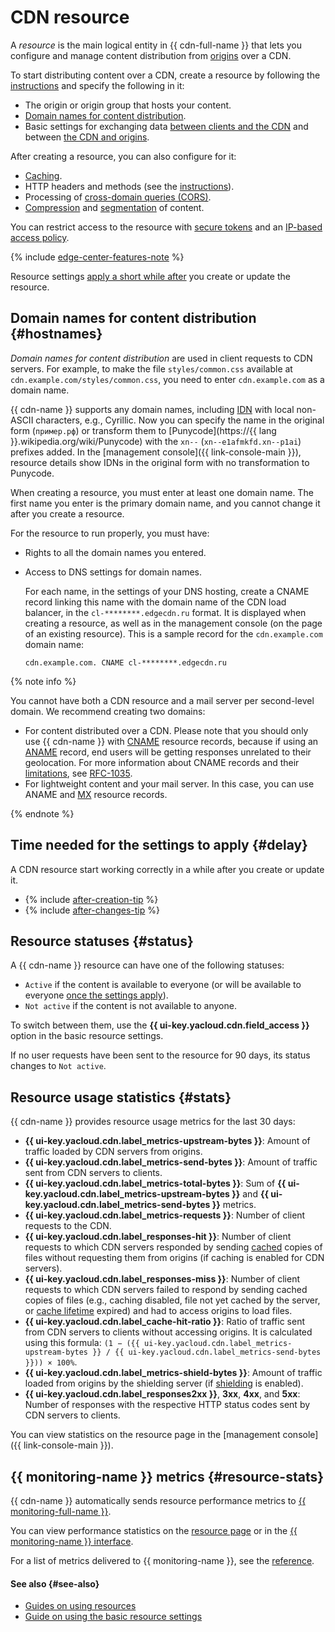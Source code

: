 # CDN resource

A _resource_ is the main logical entity in {{ cdn-full-name }} that lets you configure and manage content distribution from [origins](origins.md) over a CDN.

To start distributing content over a CDN, create a resource by following the [instructions](../operations/resources/create-resource.md) and specify the following in it:

* The origin or origin group that hosts your content.
* [Domain names for content distribution](#hostnames).
* Basic settings for exchanging data [between clients and the CDN](clients-to-servers.md) and between [the CDN and origins](servers-to-origins.md).

After creating a resource, you can also configure for it:

* [Caching](caching.md).
* HTTP headers and methods (see the [instructions](../operations/resources/configure-http.md)).
* Processing of [cross-domain queries (CORS)](cors.md).
* [Compression](compression.md) and [segmentation](slicing.md) of content.

You can restrict access to the resource with [secure tokens](./secure-tokens.md) and an [IP-based access policy](./ip-address-acl.md).

{% include [edge-center-features-note](../../_includes/cdn/edge-center-features-note.md) %}

Resource settings [apply a short while after](#delay) you create or update the resource.

## Domain names for content distribution {#hostnames}

_Domain names for content distribution_ are used in client requests to CDN servers. For example, to make the file `styles/common.css` available at `cdn.example.com/styles/common.css`, you need to enter `cdn.example.com` as a domain name.

{{ cdn-name }} supports any domain names, including [IDN](https://en.wikipedia.org/wiki/Internationalized_domain_name) with local non-ASCII characters, e.g., Cyrillic. Now you can specify the name in the original form (`пример.рф`) or transform them to [Punycode](https://{{ lang }}.wikipedia.org/wiki/Punycode) with the `xn--` (`xn--e1afmkfd.xn--p1ai`) prefixes added. In the [management console]({{ link-console-main }}), resource details show IDNs in the original form with no transformation to Punycode.

When creating a resource, you must enter at least one domain name. The first name you enter is the primary domain name, and you cannot change it after you create a resource.

For the resource to run properly, you must have:

* Rights to all the domain names you entered.
* Access to DNS settings for domain names.

   For each name, in the settings of your DNS hosting, create a CNAME record linking this name with the domain name of the CDN load balancer, in the `cl-********.edgecdn.ru` format. It is displayed when creating a resource, as well as in the management console (on the page of an existing resource). This is a sample record for the `cdn.example.com` domain name:

   ```
   cdn.example.com. CNAME cl-********.edgecdn.ru
   ```

{% note info %}

You cannot have both a CDN resource and a mail server per second-level domain. We recommend creating two domains:

* For content distributed over a CDN. Please note that you should only use {{ cdn-name }} with [CNAME](../../dns/concepts/resource-record.md#cname) resource records, because if using an [ANAME](../../dns/concepts/resource-record.md#aname) record, end users will be getting responses unrelated to their geolocation. For more information about CNAME records and their [limitations](https://www.rfc-editor.org/rfc/rfc1912#section-2.4), see [RFC-1035](https://www.ietf.org/rfc/rfc1035.html#section-3.3.1).
* For lightweight content and your mail server. In this case, you can use ANAME and [MX](../../dns/concepts/resource-record.md#mx) resource records.

{% endnote %}

## Time needed for the settings to apply {#delay}

A CDN resource start working correctly in a while after you create or update it.

* {% include [after-creation-tip](../../_includes/cdn/after-creation-tip.md) %}
* {% include [after-changes-tip](../../_includes/cdn/after-changes-tip.md) %}


## Resource statuses {#status}

A {{ cdn-name }} resource can have one of the following statuses:

* `Active` if the content is available to everyone (or will be available to everyone [once the settings apply](#delay)).
* `Not active` if the content is not available to anyone.

To switch between them, use the **{{ ui-key.yacloud.cdn.field_access }}** option in the basic resource settings.

If no user requests have been sent to the resource for 90 days, its status changes to `Not active`.

## Resource usage statistics {#stats}

{{ cdn-name }} provides resource usage metrics for the last 30 days:

* **{{ ui-key.yacloud.cdn.label_metrics-upstream-bytes }}**: Amount of traffic loaded by CDN servers from origins.
* **{{ ui-key.yacloud.cdn.label_metrics-send-bytes }}**: Amount of traffic sent from CDN servers to clients.
* **{{ ui-key.yacloud.cdn.label_metrics-total-bytes }}**: Sum of **{{ ui-key.yacloud.cdn.label_metrics-upstream-bytes }}** and **{{ ui-key.yacloud.cdn.label_metrics-send-bytes }}** metrics.
* **{{ ui-key.yacloud.cdn.label_metrics-requests }}**: Number of client requests to the CDN.
* **{{ ui-key.yacloud.cdn.label_responses-hit }}**: Number of client requests to which CDN servers responded by sending [cached](caching.md) copies of files without requesting them from origins (if caching is enabled for CDN servers).
* **{{ ui-key.yacloud.cdn.label_responses-miss }}**: Number of client requests to which CDN servers failed to respond by sending cached copies of files (e.g., caching disabled, file not yet cached by the server, or [cache lifetime](caching.md#server-side-cache-age) expired) and had to access origins to load files.
* **{{ ui-key.yacloud.cdn.label_cache-hit-ratio }}**: Ratio of traffic sent from CDN servers to clients without accessing origins. It is calculated using this formula: `(1 − ({{ ui-key.yacloud.cdn.label_metrics-upstream-bytes }} / {{ ui-key.yacloud.cdn.label_metrics-send-bytes }})) × 100%`.
* **{{ ui-key.yacloud.cdn.label_metrics-shield-bytes }}**: Amount of traffic loaded from origins by the shielding server (if [shielding](origins-shielding.md) is enabled).
* **{{ ui-key.yacloud.cdn.label_responses2xx }}**, **3xx**, **4xx**, and **5xx**: Number of responses with the respective HTTP status codes sent by CDN servers to clients.

You can view statistics on the resource page in the [management console]({{ link-console-main }}).

## {{ monitoring-name }} metrics {#resource-stats}

{{ cdn-name }} automatically sends resource performance metrics to [{{ monitoring-full-name }}](../../monitoring/).

You can view performance statistics on the [resource page](../operations/resources/get-stats.md#cdn-ui) or in the [{{ monitoring-name }} interface](../operations/resources/get-stats.md#monitoring).

For a list of metrics delivered to {{ monitoring-name }}, see the [reference](../metrics.md).

#### See also {#see-also}

* [Guides on using resources](../operations/index.md#resources)
* [Guide on using the basic resource settings](../operations/resources/configure-basics.md)